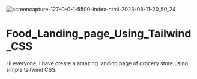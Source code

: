 ![screencapture-127-0-0-1-5500-index-html-2023-08-11-20_50_24](https://github.com/qadirjaved1999/Food_Landing_page_Using_Tailwind_CSS/assets/108120593/06555e34-2eaa-4a7a-99f2-066a9866f209)
# Food_Landing_page_Using_Tailwind_CSS
Hi everyone, I have create a amazing landing page of grocery store using simple tailwind CSS.
